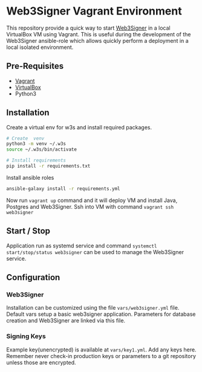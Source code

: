 # Web3Signer Vagrant Environment

This repository provide a quick way to start [Web3Signer](https://github.com/ConsenSys/web3signer) in a local 
VirtualBox VM using Vagrant. This is useful during the development of the Web3Signer ansible-role which allows quickly
perform a deployment in a local isolated environment.


## Pre-Requisites 
- [Vagrant](https://www.vagrantup.com/)
- [VirtualBox](https://www.virtualbox.org/)
- Python3


## Installation

Create a virtual env for w3s and install required packages.
```bash
# Create  venv
python3 -m venv ~/.w3s
source ~/.w3s/bin/activate

# Install requirements
pip install -r requirements.txt
```

Install ansible roles
```bash
ansible-galaxy install -r requirements.yml
```

Now run `vagrant up` command and it will deploy VM and install Java, Postgres and Web3Signer. Ssh into VM with command
`vagrant ssh web3signer`


## Start / Stop 

Application run as systemd service and command `systemctl start/stop/status web3signer` can be used to 
manage the Web3Signer service.

## Configuration

### Web3Signer
Installation can be customized using the file `vars/web3signer.yml` file. Default vars setup a basic web3signer 
application. Parameters for database creation and Web3Signer are linked via this file.

### Signing Keys
Example key(unencrypted) is available at `vars/key1.yml`. Add any keys here. Remember never check-in production keys
or parameters to a git repository unless those are encrypted. 

